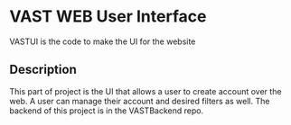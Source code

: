 # VAST WEB User Interface

VASTUI is the code to make the UI for the website 

## Description

This part of project is the UI that allows a user to create account over the web. A user can manage their account and desired filters as well. The backend of this project is in the VASTBackend repo. 

